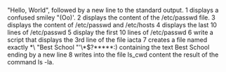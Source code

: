  "Hello, World", followed by a new line to the standard output.
1 displays a confused smiley "(Oo)'.
2 displays the content of the /etc/passwd file.
3 displays the content of /etc/passwd and /etc/hosts
4 displays the last 10 lines of /etc/passwd
5 display the first 10 lines of /etc/passwd
6 write a script that displays the 3rd line of the file iacta
7 creates a file named exactly \*\\ "Best School "\'\\*$\?\*\*\*\*\*:) containing the text Best School ending by a new line
8 writes into the file ls_cwd content the result of the command ls -la. 
